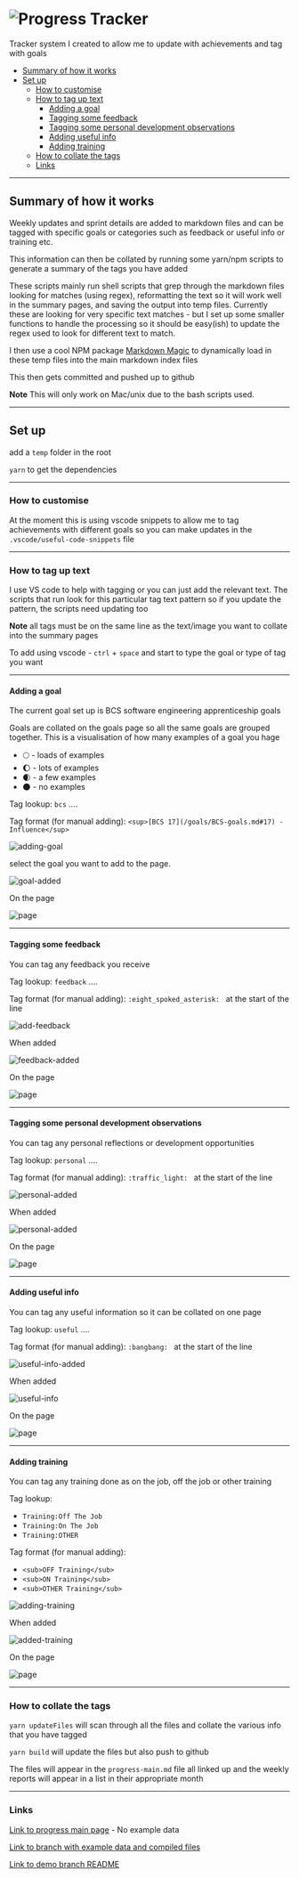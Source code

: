 # <a name="top"></a>![Progress Tracker](/images/on-page/img-h-_0005_Progress-Tracker.png)<!-- omit in toc -->

Tracker system I created to allow me to update with achievements and tag with goals

- [Summary of how it works](#summary-of-how-it-works)
- [Set up](#set-up)
  - [How to customise](#how-to-customise)
  - [How to tag up text](#how-to-tag-up-text)
    - [Adding a goal](#adding-a-goal)
    - [Tagging some feedback](#tagging-some-feedback)
    - [Tagging some personal development observations](#tagging-some-personal-development-observations)
    - [Adding useful info](#adding-useful-info)
    - [Adding training](#adding-training)
  - [How to collate the tags](#how-to-collate-the-tags)
  - [Links](#links)

---

## Summary of how it works

Weekly updates and sprint details are added to markdown files and can be tagged with specific goals or categories such as feedback or useful info or training etc.

This information can then be collated by running some yarn/npm scripts to generate a summary of the tags you have added

These scripts mainly run shell scripts that grep through the markdown files looking for matches (using regex), reformatting the text so it will work well in the summary pages, and saving the output into temp files.  Currently these are looking for very specific text matches - but I set up some smaller functions to handle the processing so it should be easy(ish) to update the regex used to look for different text to match.

I then use a cool NPM package [Markdown Magic](https://github.com/DavidWells/markdown-magic) to dynamically load in these temp files into the main markdown index files

This then gets committed and pushed up to github

**Note** This will only work on Mac/unix due to the bash scripts used.

---

## Set up

add a `temp` folder in the root

`yarn` to get the dependencies

---

### How to customise

At the moment this is using vscode snippets to allow me to tag achievements with different goals so you can make updates in the `.vscode/useful-code-snippets` file

---

### How to tag up text

I use VS code to help with tagging or you can just add the relevant text.  The scripts that run look for this particular tag text pattern so if you update the pattern, the scripts need updating too

**Note** all tags must be on the same line as the text/image you want to collate into the summary pages

To add using vscode - `ctrl` + `space` and start to type the goal or type of tag you want

---

#### Adding a goal

The current goal set up is BCS software engineering apprenticeship goals

Goals are collated on the goals page so all the same goals are grouped together.  This is a visualisation of how many examples of a goal you hage

- 🌕 - loads of examples
- 🌔 - lots of examples
- 🌒 - a few examples
- 🌑 - no examples

Tag lookup: `bcs` ....

Tag format (for manual adding): `<sup>[BCS 17](/goals/BCS-goals.md#17) - Influence</sup>`

![adding-goal](images/adding-a-goal.png)

select the goal you want to add to the page.

![goal-added](images/goal-added.png)

On the page

![page](images/goals-PAGE.png)

---

#### Tagging some feedback

You can tag any feedback you receive

Tag lookup: `feedback` ....

Tag format (for manual adding): `:eight_spoked_asterisk: ` at the start of the line

![add-feedback](images/adding-feedback.png)

When added

![feedback-added](images/feedback-added.png)

On the page

![page](images/feedback-PAGE.png)

---

#### Tagging some personal development observations

You can tag any personal reflections or development opportunities

Tag lookup: `personal` ....

Tag format (for manual adding): `:traffic_light: ` at the start of the line

![personal-added](images/adding-personal.png)

When added

![personal-added](images/personal-added.png)

On the page

![page](images/personal-PAGE.png)

---

#### Adding useful info

You can tag any useful information so it can be collated on one page

Tag lookup: `useful` ....

Tag format (for manual adding): `:bangbang: ` at the start of the line

![useful-info-added](images/adding-useful.png)

When added

![useful-info](images/useful-added.png)

On the page

![page](images/useful-PAGE.png)

---

#### Adding training

You can tag any training done as on the job, off the job or other training

Tag lookup:

- `Training:Off The Job`
- `Training:On The Job`
- `Training:OTHER`

Tag format (for manual adding):

- `<sub>OFF Training</sub>`
- `<sub>ON Training</sub>`
- `<sub>OTHER Training</sub>`

![adding-training](images/adding-training.png)

When added

![added-training](images/training-added.png)

On the page

![page](images/training-PAGE.png)

---

### How to collate the tags

`yarn updateFiles` will scan through all the files and collate the various info that you have tagged

`yarn build` will update the files but also push to github

The files will appear in the `progress-main.md` file all linked up and the weekly reports will appear in a list in their appropriate month

---

### Links

[Link to progress main page](/progress-main.md) - No example data

[Link to branch with example data and compiled files](https://github.com/ClareJolly/progress-tracker-system/blob/demo-set-up/progress-main.md#readme)

[Link to demo branch README](https://github.com/ClareJolly/progress-tracker-system/tree/demo-set-up#readme)
